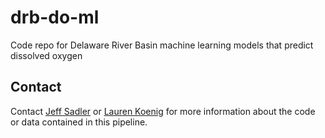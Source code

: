 # drb-do-ml
Code repo for Delaware River Basin machine learning models that predict dissolved oxygen


## Contact 
Contact [Jeff Sadler](https://experts.okstate.edu/jeff.sadler) or 
[Lauren Koenig](https://www.usgs.gov/staff-profiles/lauren-koenig) for more 
information about the code or data contained in this pipeline.
